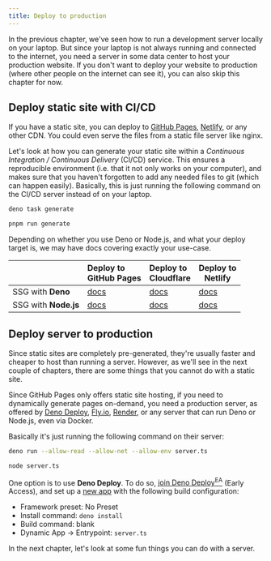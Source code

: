 ```yaml
---
title: Deploy to production
---
```


In the previous chapter, we've seen how to run a development server locally on your laptop. But since your laptop is not always running and connected to the internet, you need a server in some data center to host your production website.
If you don't want to deploy your website to production (where other people on the internet can see it), you can also skip this chapter for now.

## Deploy static site with CI/CD

If you have a static site, you can deploy to [GitHub Pages](https://pages.github.com), [Netlify](https://www.netlify.com/), or any other CDN. You could even serve the files from a static file server like nginx.

Let's look at how you can generate your static site within a _Continuous Integration / Continuous Delivery_ (CI/CD) service. This ensures a reproducible environment (i.e. that it not only works on your computer), and makes sure that you haven't forgotten to add any needed files to git (which can happen easily). Basically, this is just running the following command on the CI/CD server instead of on your laptop.

<div class="col2">

```sh title=Deno
deno task generate
```

```sh title=Node.js
pnpm run generate
```
</div>

Depending on whether you use Deno or Node.js, and what your deploy target is, we may have docs covering exactly your use-case.

|                      | Deploy to<br>GitHub Pages | Deploy to<br>Cloudflare | Deploy to <br>Netlify |
|:---------------------|:---------------|:---------------|---------------------|
| SSG with **Deno**    | [docs][denoGh] | [docs][denoCf] | [docs][denoNetlify] |
| SSG with **Node.js** | [docs][nodeGh] | [docs][nodeCf] | [docs][nodeNetlify] |

[denoGh]: /guide/deploy/ssg-deno-github-pages/
[denoCf]: /guide/deploy/ssg-deno-cloudflare/
[denoNetlify]: /guide/deploy/ssg-deno-netlify/
[nodeGh]: /guide/deploy/ssg-node-github-pages/
[nodeCf]: /guide/deploy/ssg-node-cloudflare/
[nodeNetlify]: /guide/deploy/ssg-node-netlify/

## Deploy server to production

Since static sites are completely pre-generated, they're usually faster and cheaper to host than running a server. However, as we'll see in the next couple of chapters, there are some things that you cannot do with a static site.

Since GitHub Pages only offers static site hosting, if you need to dynamically generate pages on-demand, you need a production server, as offered by [Deno Deploy](https://deno.com/deploy), [Fly.io](https://fly.io/), [Render](https://render.com/), or any server that can run Deno or Node.js, even via Docker.

Basically it's just running the following command on their server:

```sh title=Deno
deno run --allow-read --allow-net --allow-env server.ts
```

```sh title=Node.js
node server.ts
```

One option is to use **Deno Deploy**. To do so, [join Deno Deploy<sup>EA</sup>](https://docs.deno.com/deploy/early-access/) (Early Access), and set up a [new app](https://app.deno.com/) with the following build configuration:

- Framework preset: No Preset
- Install command: `deno install`
- Build command: blank
- Dynamic App -> Entrypoint: `server.ts`

In the next chapter, let's look at some fun things you can do with a server.
